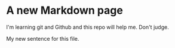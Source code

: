# A new Markdown page

I'm learning git and Github and this repo will help me. Don't judge.

My new sentence for this file.
